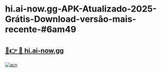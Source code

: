 # hi.ai-now.gg-APK-Atualizado-2025-Grátis-Download-versão-mais-recente-#6am49

# <h2><a href="https://ainizakaria.my?title=hi.ai-now.gg&ref=24M">🔗👉 🔴 hi.ai-now.gg</a></h2>

[![acn](https://github.com/user-attachments/assets/0f9c940e-d8b0-45ae-aac7-cd30a18b3e1c)](https://ainizakaria.my?title=hi.ai-now.gg&ref=24M)

